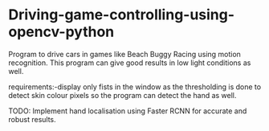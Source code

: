 # Driving-game-controlling-using-opencv-python 

 Program to drive cars in games like Beach Buggy Racing using motion recognition.
 This program can give good results in low light conditions as well.
 
 requirements:-display only fists in the window as the thresholding is done to detect skin colour pixels        so the program can detect the hand as well. 
 
 
 
 TODO: Implement hand localisation using Faster RCNN for accurate and robust results.
